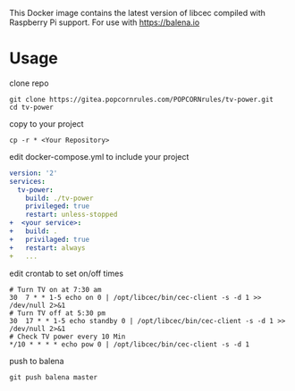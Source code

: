 This Docker image contains the latest version of libcec compiled with Raspberry Pi support.
For use with https://balena.io

# Usage

clone repo
``` shell
git clone https://gitea.popcornrules.com/POPCORNrules/tv-power.git
cd tv-power
```

copy to your project
``` shell
cp -r * <Your Repository>
```

edit docker-compose.yml to include your project
``` yaml
version: '2'
services:
  tv-power:
    build: ./tv-power
    privileged: true
    restart: unless-stopped
+  <your service>:
+  	build: .
+  	privilaged: true
+  	restart: always
+  	...
```

edit crontab to set on/off times
``` crontab
# Turn TV on at 7:30 am
30  7 * * 1-5 echo on 0 | /opt/libcec/bin/cec-client -s -d 1 >> /dev/null 2>&1
# Turn TV off at 5:30 pm
30  17 * * 1-5 echo standby 0 | /opt/libcec/bin/cec-client -s -d 1 >> /dev/null 2>&1
# Check TV power every 10 Min
*/10 * * * * echo pow 0 | /opt/libcec/bin/cec-client -s -d 1
```

push to balena
``` shell
git push balena master
```
